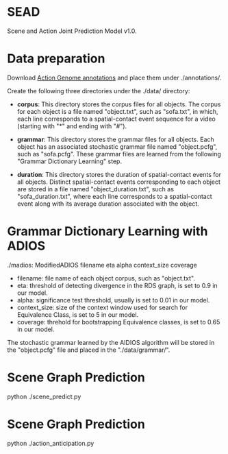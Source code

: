 # SEAD
Scene and Action Joint Prediction Model v1.0.

# Data preparation
Download [Action Genome annotations](https://drive.google.com/drive/folders/1LGGPK_QgGbh9gH9SDFv_9LIhBliZbZys) and place them under ./annotations/.

Create the following three directories under the ./data/ directory:

* __corpus__:
This directory stores the corpus files for all objects. The corpus for each object is a file named "object.txt", such as "sofa.txt", in which, each line corresponds to a spatial-contact event sequence for a video (starting with "*" and ending with "#").

* __grammar__:
This directory stores the grammar files for all objects. Each object has an associated stochastic grammar file named "object.pcfg", such as "sofa.pcfg". These grammar files are learned from the following "Grammar Dictionary Learning" step.

* __duration__:
This directory stores the duration of spatial-contact events for all objects. Distinct spatial-contact events corresponding to each object are stored in a file named "object_duration.txt", such as "sofa_duration.txt", where each line corresponds to a spatial-contact event along with its average duration associated with the object.

# Grammar Dictionary Learning with ADIOS

./madios: ModifiedADIOS filename eta alpha context_size coverage

* filename: file name of each object corpus, such as "object.txt".
* eta: threshold of detecting divergence in the RDS graph, is set to 0.9 in our model.
* alpha: significance test threshold, usually is set to 0.01 in our model.
* context_size: size of the context window used for search for Equivalence Class, is set to 5 in our model.
* coverage: threhold for bootstrapping Equivalence classes, is set to 0.65 in our model.

The stochastic grammar learned by the AIDIOS algorithm will be stored in the "object.pcfg" file and placed in the "./data/grammar/".

# Scene Graph Prediction
python ./scene_predict.py

# Scene Graph Prediction
python ./action_anticipation.py






